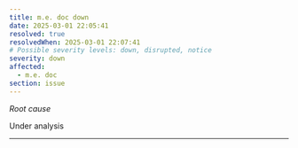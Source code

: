```yaml
---
title: m.e. doc down
date: 2025-03-01 22:05:41
resolved: true
resolvedWhen: 2025-03-01 22:07:41
# Possible severity levels: down, disrupted, notice
severity: down
affected:
  - m.e. doc
section: issue
---
```


*Root cause*

Under analysis

---


